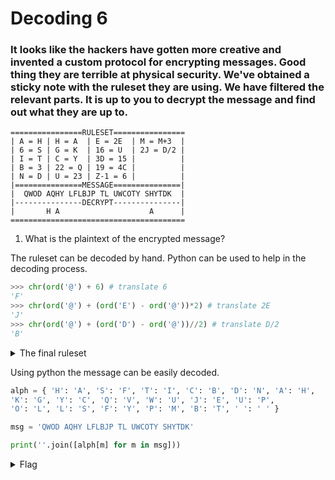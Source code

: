 #  Decoding 6

### It looks like the hackers have gotten more creative and invented a custom protocol for encrypting messages. Good thing they are terrible at physical security. We've obtained a sticky note with the ruleset they are using. We have filtered the relevant parts. It is up to you to decrypt the message and find out what they are up to.

```
================RULESET================
| A = H | H = A  | E = 2E  | M = M+3  |
| 6 = S | G = K  | 16 = U  | 2J = D/2 |
| I = T | C = Y  | 3D = 15 |          |
| B = 3 | 22 = Q | 19 = 4C |          |
| N = D | U = 23 | Z-1 = 6 |          |
|===============MESSAGE===============|
|  QWOD AQHY LFLBJP TL UWCOTY SHYTDK  |
|---------------DECRYPT---------------|
|       H A                    A      |
=======================================
```

1. What is the plaintext of the encrypted message?

The ruleset can be decoded by hand. Python can be used to help in the decoding process.
```python
>>> chr(ord('@') + 6) # translate 6
'F'
>>> chr(ord('@') + (ord('E') - ord('@'))*2) # translate 2E
'J'
>>> chr(ord('@') + (ord('D') - ord('@'))//2) # translate D/2
'B'
```
<details>
<summary>The final ruleset</summary>

```
A = H
F = S
I = T
B = C
N = D
H = A
G = K
C = Y
V = Q
U = W
E = J
P = U
L = O
S = L
Y = F
M = P
T = B
```
</details>

Using python the message can be easily decoded.
```python
alph = { 'H': 'A', 'S': 'F', 'T': 'I', 'C': 'B', 'D': 'N', 'A': 'H',
'K': 'G', 'Y': 'C', 'Q': 'V', 'W': 'U', 'J': 'E', 'U': 'P',
'O': 'L', 'L': 'S', 'F': 'Y', 'P': 'M', 'B': 'T', ' ': ' ' }

msg = 'QWOD AQHY LFLBJP TL UWCOTY SHYTDK'

print(''.join([alph[m] for m in msg]))
```

<details>
  <summary>Flag</summary>

    VULN HVAC SYSTEM IS PUBLIC FACING
</details>
